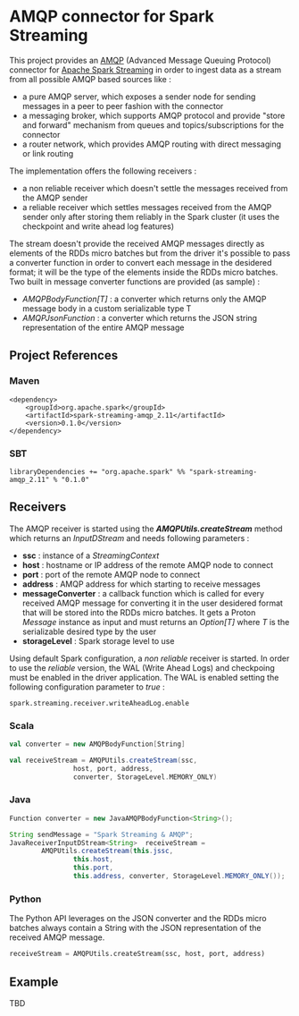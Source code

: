# AMQP connector for Spark Streaming

This project provides an [AMQP](https://www.amqp.org/) (Advanced Message Queuing Protocol) connector for [Apache Spark Streaming](http://spark.apache.org/streaming/) in order to ingest data as a stream from all possible AMQP based sources like :

* a pure AMQP server, which exposes a sender node for sending messages in a peer to peer fashion with the connector
* a messaging broker, which supports AMQP protocol and provide "store and forward" mechanism from queues and topics/subscriptions for the connector
* a router network, which provides AMQP routing with direct messaging or link routing

The implementation offers the following receivers :

* a non reliable receiver which doesn't settle the messages received from the AMQP sender
* a reliable receiver which settles messages received from the AMQP sender only after storing them reliably in the Spark cluster (it uses the checkpoint and write ahead log features)

The stream doesn't provide the received AMQP messages directly as elements of the RDDs micro batches but from the driver it's possible to pass a converter function in order to convert each message in the desidered format; it will be the type of the elements inside the RDDs micro batches. Two built in message converter functions are provided (as sample) :

* _AMQPBodyFunction[T]_ : a converter which returns only the AMQP message body in a custom serializable type T
* _AMQPJsonFunction_ : a converter which returns the JSON string representation of the entire AMQP message

## Project References

### Maven

```
<dependency>
    <groupId>org.apache.spark</groupId>
    <artifactId>spark-streaming-amqp_2.11</artifactId>
    <version>0.1.0</version>
</dependency>
```

### SBT

```
libraryDependencies += "org.apache.spark" %% "spark-streaming-amqp_2.11" % "0.1.0"
```

## Receivers

The AMQP receiver is started using the **_AMQPUtils.createStream_** method which returns an _InputDStream_ and needs following parameters :

* **ssc** : instance of a _StreamingContext_
* **host** : hostname or IP address of the remote AMQP node to connect
* **port** : port of the remote AMQP node to connect
* **address** : AMQP address for which starting to receive messages
* **messageConverter** : a callback function which is called for every received AMQP message for converting it in the user desidered format that will be stored into the RDDs micro batches. It gets a Proton _Message_ instance as input and must returns an _Option[T]_ where _T_ is the serializable desired type by the user
* **storageLevel** : Spark storage level to use

Using default Spark configuration, a _non reliable_ receiver is started. In order to use the _reliable_ version, the WAL (Write Ahead Logs) and checkpoing must be enabled in the driver application. The WAL is enabled setting the following configuration parameter to _true_ :

```
spark.streaming.receiver.writeAheadLog.enable
```

### Scala

```scala
val converter = new AMQPBodyFunction[String]

val receiveStream = AMQPUtils.createStream(ssc,
                host, port, address,
                converter, StorageLevel.MEMORY_ONLY)
```

### Java

```java
Function converter = new JavaAMQPBodyFunction<String>();

String sendMessage = "Spark Streaming & AMQP";
JavaReceiverInputDStream<String>  receiveStream =
        AMQPUtils.createStream(this.jssc,
                this.host,
                this.port,
                this.address, converter, StorageLevel.MEMORY_ONLY());
```

### Python

The Python API leverages on the JSON converter and the RDDs micro batches always contain a String with the JSON representation of the received AMQP message.

```python
receiveStream = AMQPUtils.createStream(ssc, host, port, address)
```

## Example

TBD
